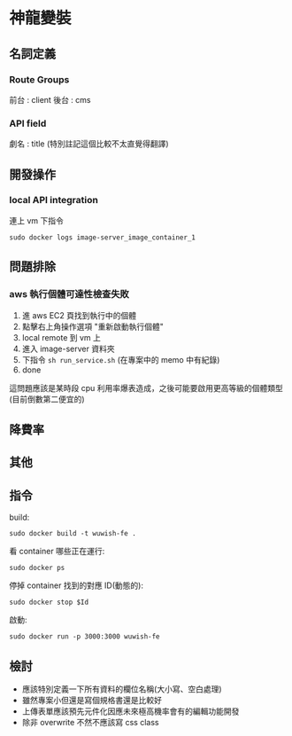 # 神龍變裝

## 名詞定義

### Route Groups

前台 : client
後台 : cms

### API field

劇名 : title (特別註記這個比較不太直覺得翻譯)

## 開發操作

### local API integration

連上 vm 下指令

```
sudo docker logs image-server_image_container_1
```

## 問題排除

### aws 執行個體可達性檢查失敗

1. 進 aws EC2 頁找到執行中的個體
2. 點擊右上角操作選項 "重新啟動執行個體"
3. local remote 到 vm 上
4. 進入 image-server 資料夾
5. 下指令 `sh run_service.sh` (在專案中的 memo 中有紀錄)
6. done

這問題應該是某時段 cpu 利用率爆表造成，之後可能要啟用更高等級的個體類型 (目前倒數第二便宜的)

## 降費率

## 其他

## 指令

build:

```
sudo docker build -t wuwish-fe .
```

看 container 哪些正在運行:

```
sudo docker ps
```

停掉 container 找到的對應 ID(動態的):

```
sudo docker stop $Id
```

啟動:

```
sudo docker run -p 3000:3000 wuwish-fe
```

## 檢討

- 應該特別定義一下所有資料的欄位名稱(大小寫、空白處理)
- 雖然專案小但還是寫個規格書還是比較好
- 上傳表單應該預先元件化因應未來極高機率會有的編輯功能開發
- 除非 overwrite 不然不應該寫 css class
